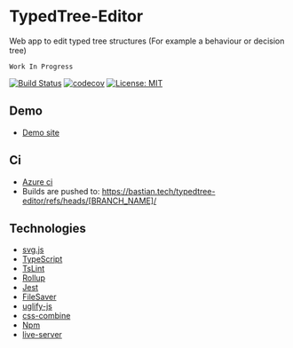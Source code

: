 ﻿# TypedTree-Editor
Web app to edit typed tree structures (For example a behaviour or decision tree)

`Work In Progress`

[![Build Status](https://dev.azure.com/bastian-blokland/TypedTree-Editor/_apis/build/status/BastianBlokland.typedtree-editor?branchName=master)](https://dev.azure.com/bastian-blokland/TypedTree-Editor/_build/latest?definitionId=3?branchName=master)
[![codecov](https://codecov.io/gh/BastianBlokland/typedtree-editor/branch/master/graph/badge.svg)](https://codecov.io/gh/BastianBlokland/typedtree-editor)
[![License: MIT](https://img.shields.io/badge/License-MIT-blue.svg)](LICENSE)

## Demo
* [Demo site](https://bastian.tech/tree/)

## Ci
* [Azure ci](https://dev.azure.com/bastian-blokland/TypedTree-Editor/_build)
* Builds are pushed to: https://bastian.tech/typedtree-editor/refs/heads/[BRANCH_NAME]/

## Technologies
* [svg.js](https://github.com/svgdotjs/svg.js)
* [TypeScript](https://github.com/Microsoft/TypeScript)
* [TsLint](https://github.com/palantir/tslint)
* [Rollup](https://github.com/rollup/rollup)
* [Jest](https://github.com/facebook/jest)
* [FileSaver](https://github.com/eligrey/FileSaver.js)
* [uglify-js](https://github.com/mishoo/UglifyJS2)
* [css-combine](https://github.com/michaelrhodes/css-combine)
* [Npm](https://github.com/npm/cli)
* [live-server](https://github.com/tapio/live-server)
